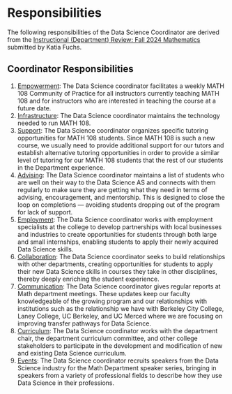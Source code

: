 # Responsibilities

The following responsibilities of the Data Science Coordinator are derived from the [Instructional (Department) Review: Fall 2024 Mathematics](https://ccsf.curricunet.com/DynamicReports/AllFieldsReportByEntity/80069?entityType=Module&reportId=146) submitted by Katia Fuchs.

## Coordinator Responsibilities
1. [Empowerment](empowerment): The Data Science coordinator facilitates a weekly MATH 108 Community of Practice for all instructors currently teaching MATH 108 and for instructors who are interested in teaching the course at a future date.
1. [Infrastructure](infastructure): The Data Science coordinator maintains the technology needed to run MATH 108.
1. [Support](support): The Data Science coordinator organizes specific tutoring opportunities for MATH 108 students. Since MATH 108 is such a new course, we usually need to provide additional support for our tutors and establish alternative tutoring opportunities in order to provide a similar level of tutoring for our MATH 108 students that the rest of our students in the Department experience.
1. [Advising](advising): The Data Science coordinator maintains a list of students who are well on their way to the Data Science AS and connects with them regularly to make sure they are getting what they need in terms of advising, encouragement, and mentorship. This is designed to close the loop on completions &mdash; avoiding students dropping out of the program for lack of support. 
1. [Employment](employment): The Data Science coordinator works with employment specialists at the college to develop partnerships with local businesses and industries to create opportunities for students through both large and small internships, enabling students to apply their newly acquired Data Science skills.
1. [Collaboration](collaboration): The Data Science coordinator seeks to build relationships with other departments, creating opportunities for students to apply their new Data Science skills in courses they take in other disciplines, thereby deeply enriching the student experience.
1. [Communication](reporting): The Data Science coordinator gives regular reports at Math department meetings. These updates keep our faculty knowledgeable of the growing program and our relationships with institutions such as the relationship we have with Berkeley City College, Laney College, UC Berkeley, and UC Merced where we are focusing on improving transfer pathways for Data Science.
1. [Curriculum](curriculum): The Data Science coordinator works with the department chair, the department curriculum committee, and other college stakeholders to participate in the development and modification of new and existing Data Science curriculum. 
1. [Events](programming): The Data Science coordinator recruits speakers from the Data Science industry for the Math Department speaker series, bringing in speakers from a variety of professional fields to describe how they use Data Science in their professions.